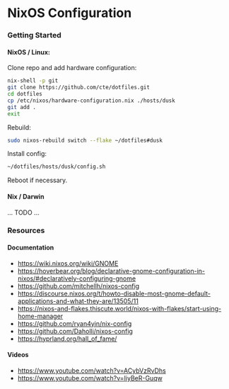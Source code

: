 # NixOS Configuration

### Getting Started

#### NixOS / Linux:

Clone repo and add hardware configuration:

```sh
nix-shell -p git
git clone https://github.com/cte/dotfiles.git
cd dotfiles
cp /etc/nixos/hardware-configuration.nix ./hosts/dusk
git add .
exit
```

Rebuild:

```sh
sudo nixos-rebuild switch --flake ~/dotfiles#dusk
```

Install config:

```sh
~/dotfiles/hosts/dusk/config.sh
```

Reboot if necessary.

#### Nix / Darwin

... TODO ...

### Resources

#### Documentation
- https://wiki.nixos.org/wiki/GNOME
- https://hoverbear.org/blog/declarative-gnome-configuration-in-nixos/#declaratively-configuring-gnome
- https://github.com/mitchellh/nixos-config
- https://discourse.nixos.org/t/howto-disable-most-gnome-default-applications-and-what-they-are/13505/11
- https://nixos-and-flakes.thiscute.world/nixos-with-flakes/start-using-home-manager
- https://github.com/ryan4yin/nix-config
- https://github.com/Daholli/nixos-config
- https://hyprland.org/hall_of_fame/

#### Videos
- https://www.youtube.com/watch?v=ACybVzRvDhs
- https://www.youtube.com/watch?v=IiyBeR-Guqw
